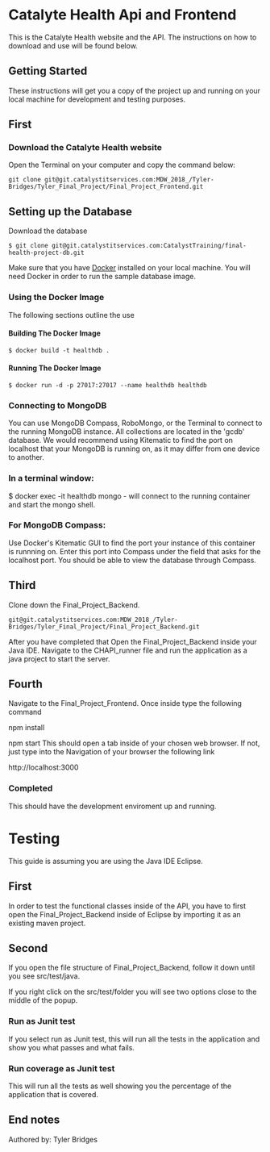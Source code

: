 # Catalyte Health Api and Frontend

This is the Catalyte Health website and the API. The instructions on how to download and use will be found below.


## Getting Started

These instructions will get you a copy of the project up and running on your local
machine for development and testing purposes.

## First ##

### Download the Catalyte Health website

Open the Terminal on your computer and copy the command below:

`git clone git@git.catalystitservices.com:MDW_2018_/Tyler-Bridges/Tyler_Final_Project/Final_Project_Frontend.git`

## Setting up the Database ##

Download the database

`$ git clone git@git.catalystitservices.com:CatalystTraining/final-health-project-db.git`

Make sure that you have [Docker](https://www.docker.com/products/overview) installed
on your local machine. You will need Docker in order to run the sample database image.

### Using the Docker Image

The following sections outline the use

#### Building The Docker Image

```
$ docker build -t healthdb .
```
#### Running The Docker Image
```
$ docker run -d -p 27017:27017 --name healthdb healthdb        
```

### Connecting to MongoDB ###

You can use MongoDB Compass, RoboMongo, or the Terminal to connect to the
running MongoDB instance. All collections are located in the 'gcdb' database.
We would recommend using Kitematic to find the port on localhost that your
MongoDB is running on, as it may differ from one device to another.

### In a terminal window: ###

$ docker exec -it healthdb mongo - will connect to the running container and start the mongo shell.

### For MongoDB Compass: ###

Use Docker's Kitematic GUI to find the port your instance of this container
is runnning on. Enter this port into Compass under the field that asks for the
localhost port. You should be able to view the database through Compass.

## Third ##

Clone down the Final_Project_Backend.

`git@git.catalystitservices.com:MDW_2018_/Tyler-Bridges/Tyler_Final_Project/Final_Project_Backend.git`

After you have completed that Open the Final_Project_Backend inside your Java IDE. Navigate
 to the CHAPI_runner file and run the application as a java project to start the server.

## Fourth ##
Navigate to the Final_Project_Frontend. Once inside type the following command

npm install

npm start
This should open a tab inside of your chosen web browser.
If not, just type into the Navigation of your browser the following link

http://localhost:3000


### Completed ###

This should have the development enviroment up and running.



# Testing #

This guide is assuming you are using the Java IDE Eclipse.

## First ##
In order to test the functional classes inside of the API, you have to first open the Final_Project_Backend inside of Eclipse by importing it as an existing maven project.

## Second ##
If you open the file structure of Final_Project_Backend, follow it down until you see src/test/java.

If you right click on the src/test/folder you will see two options close to the middle of the popup.

### Run as Junit test ###
If you select run as Junit test, this will run all the tests in the application and show you what passes and what fails.

### Run coverage as Junit test ###
This will run all the tests as well showing you the percentage of the application that is covered. 


## End notes ##

Authored by: Tyler Bridges